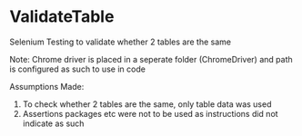 # ValidateTable
Selenium Testing to validate whether 2 tables are the same 

Note: Chrome driver is placed in a seperate folder (ChromeDriver) and path is configured as such to use in code

Assumptions Made:
  1. To check whether 2 tables are the same, only table data was used
  2. Assertions packages etc were not to be used as instructions did not indicate as such
